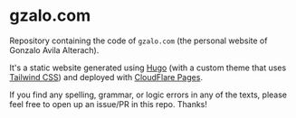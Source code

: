 # gzalo.com
Repository containing the code of `gzalo.com` (the personal website of Gonzalo Avila Alterach).

It's a static website generated using [Hugo](https://gohugo.io/) (with a custom theme that uses [Tailwind CSS](https://tailwindcss.com/)) and deployed with [CloudFlare Pages](https://pages.cloudflare.com/).

If you find any spelling, grammar, or logic errors in any of the texts, please feel free to open up an issue/PR in this repo. Thanks!